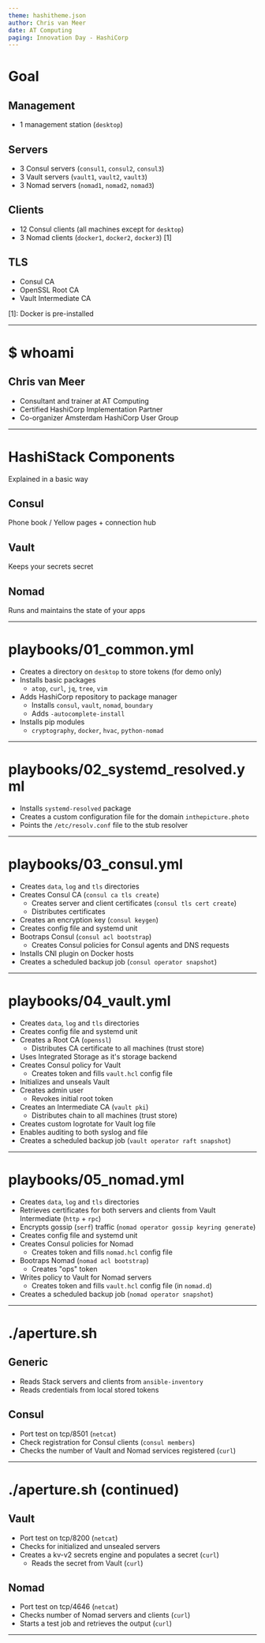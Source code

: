 ```yaml
---
theme: hashitheme.json
author: Chris van Meer
date: AT Computing
paging: Innovation Day - HashiCorp
---
```


# Goal

## Management

- 1 management station (`desktop`)

## Servers

- 3 Consul servers (`consul1`, `consul2`, `consul3`)
- 3 Vault servers (`vault1`, `vault2`, `vault3`)
- 3 Nomad servers (`nomad1`, `nomad2`, `nomad3`)

## Clients

- 12 Consul clients (all machines except for `desktop`)
- 3 Nomad clients (`docker1`, `docker2`, `docker3`) [1]

## TLS

- Consul CA
- OpenSSL Root CA
- Vault Intermediate CA

[1]: Docker is pre-installed

---

# $ whoami

## Chris van Meer

- Consultant and trainer at AT Computing
- Certified HashiCorp Implementation Partner
- Co-organizer Amsterdam HashiCorp User Group

---

# HashiStack Components

Explained in a basic way

## Consul

Phone book / Yellow pages + connection hub

## Vault

Keeps your secrets secret

## Nomad

Runs and maintains the state of your apps

---

# playbooks/01_common.yml

- Creates a directory on `desktop` to store tokens (for demo only)
- Installs basic packages
  - `atop`, `curl`, `jq`, `tree`, `vim`
- Adds HashiCorp repository to package manager
  - Installs `consul`, `vault`, `nomad`, `boundary`
  - Adds `-autocomplete-install`
- Installs pip modules
  - `cryptography`, `docker`, `hvac`, `python-nomad`

---

# playbooks/02_systemd_resolved.yml

- Installs `systemd-resolved` package
- Creates a custom configuration file for the domain `inthepicture.photo`
- Points the `/etc/resolv.conf` file to the stub resolver

---

# playbooks/03_consul.yml

- Creates `data`, `log` and `tls` directories
- Creates Consul CA (`consul ca tls create`)
  - Creates server and client certificates (`consul tls cert create`)
  - Distributes certificates
- Creates an encryption key (`consul keygen`)
- Creates config file and systemd unit
- Bootraps Consul (`consul acl bootstrap`)
  - Creates Consul policies for Consul agents and DNS requests
- Installs CNI plugin on Docker hosts
- Creates a scheduled backup job (`consul operator snapshot`)

---

# playbooks/04_vault.yml

- Creates `data`, `log` and `tls` directories
- Creates config file and systemd unit
- Creates a Root CA (`openssl`)
  - Distributes CA certificate to all machines (trust store)
- Uses Integrated Storage as it's storage backend
- Creates Consul policy for Vault
  - Creates token and fills `vault.hcl` config file
- Initializes and unseals Vault
- Creates admin user
  - Revokes initial root token
- Creates an Intermediate CA (`vault pki`)
  - Distributes chain to all machines (trust store)
- Creates custom logrotate for Vault log file
- Enables auditing to both syslog and file
- Creates a scheduled backup job (`vault operator raft snapshot`)

---

# playbooks/05_nomad.yml

- Creates `data`, `log` and `tls` directories
- Retrieves certificates for both servers and clients from Vault Intermediate (`http` + `rpc`)
- Encrypts gossip (`serf`) traffic (`nomad operator gossip keyring generate`)
- Creates config file and systemd unit
- Creates Consul policies for Nomad
  - Creates token and fills `nomad.hcl` config file
- Bootraps Nomad (`nomad acl bootstrap`)
  - Creates "ops" token
- Writes policy to Vault for Nomad servers
  - Creates token and fills `vault.hcl` config file (in `nomad.d`)
- Creates a scheduled backup job (`nomad operator snapshot`)

---

# ./aperture.sh

## Generic

- Reads Stack servers and clients from `ansible-inventory`
- Reads credentials from local stored tokens

## Consul

- Port test on tcp/8501 (`netcat`)
- Check registration for Consul clients (`consul members`)
- Checks the number of Vault and Nomad services registered (`curl`)

---

# ./aperture.sh (continued)

## Vault

- Port test on tcp/8200 (`netcat`)
- Checks for initialized and unsealed servers
- Creates a kv-v2 secrets engine and populates a secret (`curl`)
  - Reads the secret from Vault (`curl`)

## Nomad

- Port test on tcp/4646 (`netcat`)
- Checks number of Nomad servers and clients (`curl`)
- Starts a test job and retrieves the output (`curl`)

---
